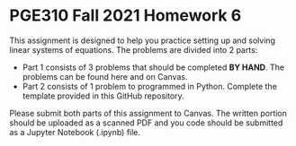 # PGE310 Fall 2021 Homework 6

This assignment is designed to help you practice setting up and solving linear systems of equations. The problems are divided into 2 parts: 

 - Part 1 consists of 3 problems that should be completed **BY HAND**. The problems can be found here and on Canvas.
 - Part 2 consists of 1 problem to programmed in Python. Complete the template provided in this GitHub repository.

Please submit both parts of this assignment to Canvas. The written portion should be uploaded as a scanned PDF and you code should be submitted as a Jupyter Notebook (.ipynb) file.
